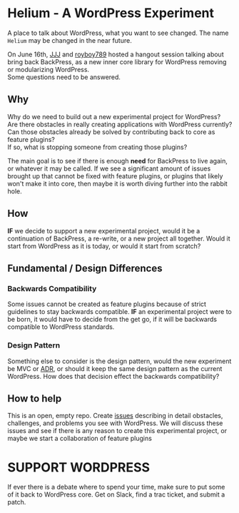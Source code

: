 # Helium - A WordPress Experiment
A place to talk about WordPress, what you want to see changed. The name `Helium` may be changed in the near future.
  
On June 16th, [JJJ](https://twitter.com/JJJ) and [royboy789](https://twitter.com/royboy789) hosted a hangout session talking about bring back BackPress, as a new inner core library for WordPress removing or modularizing WordPress.  
Some questions need to be answered.

## Why
Why do we need to build out a new experimental project for WordPress?  
Are there obstacles in really creating applications with WordPress currently?  
Can those obstacles already be solved by contributing back to core as feature plugins?  
If so, what is stopping someone from creating those plugins?
  
The main goal is to see if there is enough __need__ for BackPress to live again, or whatever it may be called. If we see a significant amount of issues brought up that cannot be fixed with feature plugins, or plugins that likely won't make it into core, then maybe it is worth diving further into the rabbit hole.

## How
__IF__ we decide to support a new experimental project, would it be a continuation of BackPress, a re-write, or a new project all together. Would it start from WordPress as it is today, or would it start from scratch?
  
## Fundamental / Design Differences
### Backwards Compatibility
Some issues cannot be created as feature plugins because of strict guidelines to stay backwards compatible. __IF__ an experimental project were to be born, it would have to decide from the get go, if it will be backwards compatible to WordPress standards.
### Design Pattern
Something else to consider is the design pattern, would the new experiment be MVC or [ADR](http://carlalexander.ca/thoughts-wordpress-and-mvc-pattern/), or should it keep the same design pattern as the current WordPress. How does that decision effect the backwards compatibility?

## How to help
This is an open, empty repo. Create [issues](https://github.com/royboy789/the-wp-experiment/issues) describing in detail obstacles, challenges, and problems you see with WordPress. We will discuss these issues and see if there is any reason to create this experimental project, or maybe we start a collaboration of feature plugins 

# SUPPORT WORDPRESS 
If ever there is a debate where to spend your time, make sure to put some of it back to WordPress core. Get on Slack, find a trac ticket, and submit a patch. 

